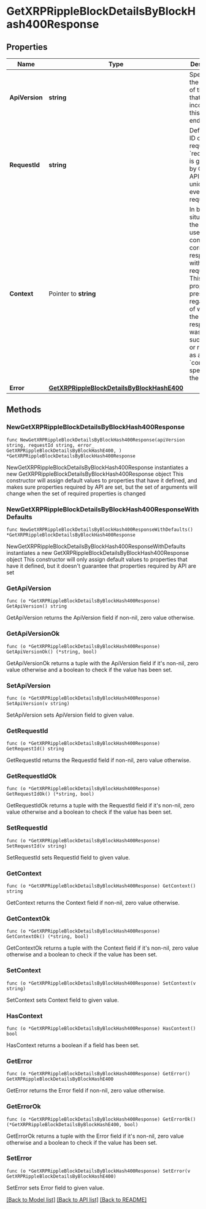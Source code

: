 # GetXRPRippleBlockDetailsByBlockHash400Response

## Properties

Name | Type | Description | Notes
------------ | ------------- | ------------- | -------------
**ApiVersion** | **string** | Specifies the version of the API that incorporates this endpoint. | 
**RequestId** | **string** | Defines the ID of the request. The &#x60;requestId&#x60; is generated by Crypto APIs and it&#39;s unique for every request. | 
**Context** | Pointer to **string** | In batch situations the user can use the context to correlate responses with requests. This property is present regardless of whether the response was successful or returned as an error. &#x60;context&#x60; is specified by the user. | [optional] 
**Error** | [**GetXRPRippleBlockDetailsByBlockHashE400**](GetXRPRippleBlockDetailsByBlockHashE400.md) |  | 

## Methods

### NewGetXRPRippleBlockDetailsByBlockHash400Response

`func NewGetXRPRippleBlockDetailsByBlockHash400Response(apiVersion string, requestId string, error_ GetXRPRippleBlockDetailsByBlockHashE400, ) *GetXRPRippleBlockDetailsByBlockHash400Response`

NewGetXRPRippleBlockDetailsByBlockHash400Response instantiates a new GetXRPRippleBlockDetailsByBlockHash400Response object
This constructor will assign default values to properties that have it defined,
and makes sure properties required by API are set, but the set of arguments
will change when the set of required properties is changed

### NewGetXRPRippleBlockDetailsByBlockHash400ResponseWithDefaults

`func NewGetXRPRippleBlockDetailsByBlockHash400ResponseWithDefaults() *GetXRPRippleBlockDetailsByBlockHash400Response`

NewGetXRPRippleBlockDetailsByBlockHash400ResponseWithDefaults instantiates a new GetXRPRippleBlockDetailsByBlockHash400Response object
This constructor will only assign default values to properties that have it defined,
but it doesn't guarantee that properties required by API are set

### GetApiVersion

`func (o *GetXRPRippleBlockDetailsByBlockHash400Response) GetApiVersion() string`

GetApiVersion returns the ApiVersion field if non-nil, zero value otherwise.

### GetApiVersionOk

`func (o *GetXRPRippleBlockDetailsByBlockHash400Response) GetApiVersionOk() (*string, bool)`

GetApiVersionOk returns a tuple with the ApiVersion field if it's non-nil, zero value otherwise
and a boolean to check if the value has been set.

### SetApiVersion

`func (o *GetXRPRippleBlockDetailsByBlockHash400Response) SetApiVersion(v string)`

SetApiVersion sets ApiVersion field to given value.


### GetRequestId

`func (o *GetXRPRippleBlockDetailsByBlockHash400Response) GetRequestId() string`

GetRequestId returns the RequestId field if non-nil, zero value otherwise.

### GetRequestIdOk

`func (o *GetXRPRippleBlockDetailsByBlockHash400Response) GetRequestIdOk() (*string, bool)`

GetRequestIdOk returns a tuple with the RequestId field if it's non-nil, zero value otherwise
and a boolean to check if the value has been set.

### SetRequestId

`func (o *GetXRPRippleBlockDetailsByBlockHash400Response) SetRequestId(v string)`

SetRequestId sets RequestId field to given value.


### GetContext

`func (o *GetXRPRippleBlockDetailsByBlockHash400Response) GetContext() string`

GetContext returns the Context field if non-nil, zero value otherwise.

### GetContextOk

`func (o *GetXRPRippleBlockDetailsByBlockHash400Response) GetContextOk() (*string, bool)`

GetContextOk returns a tuple with the Context field if it's non-nil, zero value otherwise
and a boolean to check if the value has been set.

### SetContext

`func (o *GetXRPRippleBlockDetailsByBlockHash400Response) SetContext(v string)`

SetContext sets Context field to given value.

### HasContext

`func (o *GetXRPRippleBlockDetailsByBlockHash400Response) HasContext() bool`

HasContext returns a boolean if a field has been set.

### GetError

`func (o *GetXRPRippleBlockDetailsByBlockHash400Response) GetError() GetXRPRippleBlockDetailsByBlockHashE400`

GetError returns the Error field if non-nil, zero value otherwise.

### GetErrorOk

`func (o *GetXRPRippleBlockDetailsByBlockHash400Response) GetErrorOk() (*GetXRPRippleBlockDetailsByBlockHashE400, bool)`

GetErrorOk returns a tuple with the Error field if it's non-nil, zero value otherwise
and a boolean to check if the value has been set.

### SetError

`func (o *GetXRPRippleBlockDetailsByBlockHash400Response) SetError(v GetXRPRippleBlockDetailsByBlockHashE400)`

SetError sets Error field to given value.



[[Back to Model list]](../README.md#documentation-for-models) [[Back to API list]](../README.md#documentation-for-api-endpoints) [[Back to README]](../README.md)


